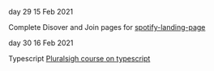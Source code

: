 day 29 15 Feb 2021

Complete Disover and Join pages for [spotify-landing-page](https://eojeah.github.io)

day 30 16 Feb 2021

Typescript
[Pluralsigh course on typescript](https://app.pluralsight.com/course-player?clipId=bc799e29-e767-4bee-adc4-e5b4049c397f)
